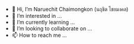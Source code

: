 - 👋 Hi, I’m Naruechit Chaimongkon
 (นฤชิต ไชยมงคล)
- 👀 I’m interested in ...
- 🌱 I’m currently learning ...
- 💞️ I’m looking to collaborate on ...
- 📫 How to reach me ...

<!---
Fifachaimong/Fifachaimong is a ✨ special ✨ repository because its `README.md` (this file) appears on your GitHub profile.
You can click the Preview link to take a look at your changes.
--->
